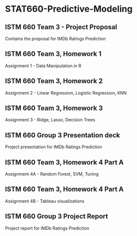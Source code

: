 # STAT660-Predictive-Modeling

## ISTM 660 Team 3 - Project Proposal
Contains the proposal for IMDb Ratings Prediction

## ISTM 660 Team 3, Homework 1
Assignment 1 - Data Manipulation in R

## ISTM 660 Team 3, Homework 2
Assignment 2 - Linear Regression, Logistic Regression, KNN

## ISTM 660 Team 3, Homework 3
Assignment 3 - Ridge, Lasso, Decision Trees

## ISTM 660 Group 3 Presentation deck
Project presentation for IMDb Ratings Prediction

## ISTM 660 Team 3, Homework 4 Part A
Assignment 4A - Random Forest, SVM, Tuning

## ISTM 660 Team 3, Homework 4 Part A
Assignment 4B - Tableau visualizations

## ISTM 660 Group 3 Project Report
Project report for IMDb Ratings Prediction
